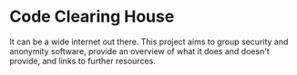 # Code Clearing House

It can be a wide internet out there. This project aims to group security and anonymity software, provide an overview of what it does and doesn't provide, and links to further resources.

